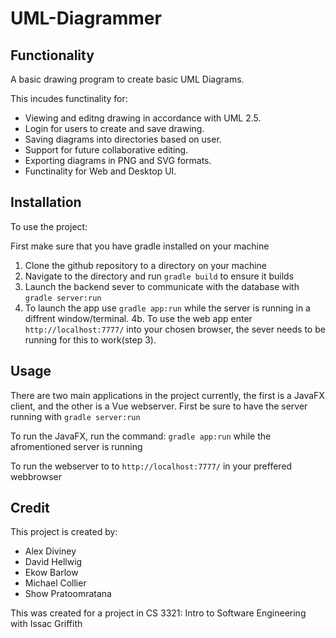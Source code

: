 # UML-Diagrammer
## Functionality
A basic drawing program to create basic UML Diagrams.

This incudes functinality for: 
 - Viewing and editng drawing in accordance with UML 2.5.
 - Login for users to create and save drawing.
 - Saving diagrams into directories based on user.
 - Support for future collaborative editing.
 - Exporting diagrams in PNG and SVG formats.
 - Functinality for Web and Desktop UI.

## Installation
To use the project:

First make sure that you have gradle installed on your machine

1. Clone the github repository to a directory on your machine
2. Navigate to the directory and run `gradle build` to ensure it builds
3. Launch the backend sever to communicate with the database with `gradle server:run`
4. To launch the app use `gradle app:run` while the server is running in a diffrent window/terminal.
4b. To use the web app enter `http://localhost:7777/` into your chosen browser, the sever needs to be running for this to work(step 3). 

## Usage
There are two main applications in the project currently, the first is a JavaFX client, and the other is a Vue webserver.
First be sure to have the server running with `gradle server:run`

To run the JavaFX, run the command: `gradle app:run` while the afromentioned server is running

To run the webserver to to `http://localhost:7777/` in your preffered webbrowser

## Credit
This project is created by:
 - Alex Diviney
 - David Hellwig
 - Ekow Barlow
 - Michael Collier
 - Show Pratoomratana

This was created for a project in CS 3321: Intro to Software Engineering with Issac Griffith
